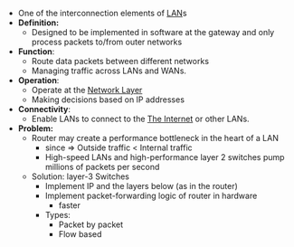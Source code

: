 - One of the interconnection elements of [LAN](LAN.md)s
- **Definition:**
	- Designed to be implemented in software at the gateway and only process packets to/from outer networks
- **Function**: 
	- Route data packets between different networks
	- Managing traffic across LANs and WANs.
- **Operation**: 
	- Operate at the [Network Layer](Network%20Layer.md)
	- Making decisions based on IP addresses
- **Connectivity**: 
	- Enable LANs to connect to the [The Internet](The%20Internet.md) or other LANs.
- **Problem:**
	- Router may create a performance bottleneck in the heart of a LAN
		- since => Outside traffic < Internal traffic
		- High-speed LANs and high-performance layer 2 switches pump millions of packets per second
	- Solution: layer-3 Switches
		- Implement IP and the layers below (as in the router)
		- Implement packet-forwarding logic of router in hardware
			- faster
		- Types:
			- Packet by packet
			- Flow based